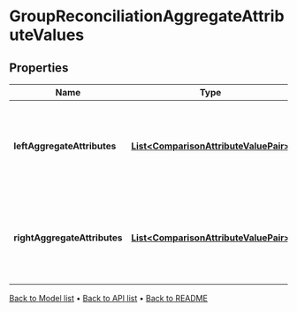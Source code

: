 

# GroupReconciliationAggregateAttributeValues


## Properties

| Name | Type | Description | Notes |
|------------ | ------------- | ------------- | -------------|
|**leftAggregateAttributes** | [**List&lt;ComparisonAttributeValuePair&gt;**](ComparisonAttributeValuePair.md) | Aggregate attribute names and values for the left hand entity being reconciled. |  |
|**rightAggregateAttributes** | [**List&lt;ComparisonAttributeValuePair&gt;**](ComparisonAttributeValuePair.md) | Aggregate attribute names and values for the right hand entity being reconciled. |  |



[Back to Model list](../README.md#documentation-for-models) &#8226; [Back to API list](../README.md#documentation-for-api-endpoints) &#8226; [Back to README](../README.md)


